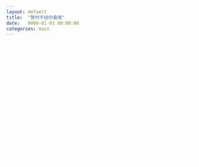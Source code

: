 ```yaml
---
layout: default
title:  "暂时不给你看哦"
date:   0000-01-01 00:00:00
categories: main
---
```


<font color="white">
暂时不给你看哦~~  
暂时不给你看哦~~  
暂时不给你看哦~~  
暂时不给你看哦~~  
暂时不给你看哦~~  
暂时不给你看哦~~  
暂时不给你看哦~~  
暂时不给你看哦~~  
暂时不给你看哦~~  
暂时不给你看哦~~  
暂时不给你看哦~~  
暂时不给你看哦~~  
暂时不给你看哦~~  
暂时不给你看哦~~  
暂时不给你看哦~~  
暂时不给你看哦~~  
暂时不给你看哦~~  
暂时不给你看哦~~  
暂时不给你看哦~~  
暂时不给你看哦~~  
暂时不给你看哦~~  
暂时不给你看哦~~  
暂时不给你看哦~~  
暂时不给你看哦~~  
暂时不给你看哦~~  
暂时不给你看哦~~  
暂时不给你看哦~~  
暂时不给你看哦~~  
暂时不给你看哦~~  
暂时不给你看哦~~  
暂时不给你看哦~~  
暂时不给你看哦~~  
暂时不给你看哦~~  
暂时不给你看哦~~  
暂时不给你看哦~~  
暂时不给你看哦~~  
暂时不给你看哦~~  
暂时不给你看哦~~  
暂时不给你看哦~~  
暂时不给你看哦~~  
暂时不给你看哦~~  
暂时不给你看哦~~  
暂时不给你看哦~~  
暂时不给你看哦~~  
暂时不给你看哦~~  
暂时不给你看哦~~  
暂时不给你看哦~~  
暂时不给你看哦~~  
暂时不给你看哦~~  
暂时不给你看哦~~  
暂时不给你看哦~~  
暂时不给你看哦~~  
暂时不给你看哦~~  
暂时不给你看哦~~  
暂时不给你看哦~~  
暂时不给你看哦~~  
暂时不给你看哦~~  
暂时不给你看哦~~  
暂时不给你看哦~~  
暂时不给你看哦~~  
暂时不给你看哦~~  
暂时不给你看哦~~  
暂时不给你看哦~~  
暂时不给你看哦~~  
暂时不给你看哦~~  

</font>
